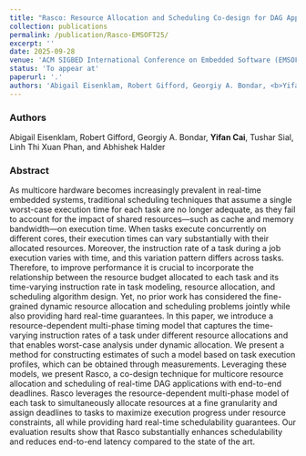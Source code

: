 ```yaml
---
title: "Rasco: Resource Allocation and Scheduling Co-design for DAG Applications on Multicore"
collection: publications
permalink: /publication/Rasco-EMSOFT25/
excerpt: ''
date: 2025-09-28
venue: 'ACM SIGBED International Conference on Embedded Software (EMSOFT), 2025'
status: 'To appear at'
paperurl: '.'
authors: 'Abigail Eisenklam, Robert Gifford, Georgiy A. Bondar, <b>Yifan Cai</b>, Tushar Sial, Linh Thi Xuan Phan, and Abhishek Halder'
---
```


### Authors 

Abigail Eisenklam, Robert Gifford, Georgiy A. Bondar, **Yifan Cai**, Tushar Sial, Linh Thi Xuan Phan, and Abhishek Halder

### Abstract 

As multicore hardware becomes increasingly prevalent in real-time embedded systems, traditional scheduling techniques that assume a single worst-case execution time for each task are no longer adequate, as they fail to account for the impact of shared resources—such as cache and memory bandwidth—on execution time. When tasks execute concurrently on different cores, their execution times can vary substantially with their allocated resources. Moreover, the instruction rate of a task during a job execution varies with time, and this variation pattern differs across tasks. Therefore, to improve performance it is crucial to incorporate the relationship between the resource budget allocated to each task and its time-varying instruction rate in task modeling, resource allocation, and scheduling algorithm design. Yet, no prior work has considered the fine-grained dynamic resource allocation and scheduling problems jointly while also providing hard real-time guarantees. In this paper, we introduce a resource-dependent multi-phase timing model that captures the time-varying instruction rates of a task under different resource allocations and that enables worst-case analysis under dynamic allocation. We present a method for constructing estimates of such a model based on task execution profiles, which can be obtained through measurements. Leveraging these models, we present Rasco, a co-design technique for multicore resource allocation and scheduling of real-time DAG applications with end-to-end deadlines. Rasco leverages the resource-dependent multi-phase model of each task to simultaneously allocate resources at a fine granularity and assign deadlines to tasks to maximize execution progress under resource constraints, all while providing hard real-time schedulability guarantees. Our evaluation results show that Rasco substantially enhances schedulability and reduces end-to-end latency compared to the state of the art.